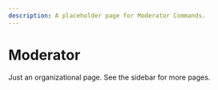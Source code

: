 ```yaml
---
description: A placeholder page for Moderator Commands.
---
```


# Moderator

Just an organizational page. See the sidebar for more pages.
